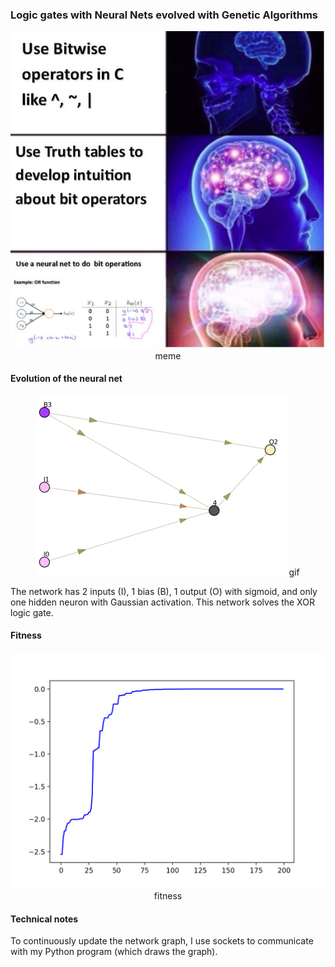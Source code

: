 ### Logic gates with Neural Nets evolved with Genetic Algorithms

<center>
  <img src="./aux/logic-gates-with-neural-nets.jpg">meme</img>
</center>

#### Evolution of the neural net
<center>
  <img src="./aux/gif-net-evolve.gif">gif</img>
</center>

The network has 2 inputs (I), 1 bias (B), 1 output (O) with sigmoid, and only one hidden neuron with Gaussian activation. This network solves the XOR logic gate.

#### Fitness
<center>
  <img src="./aux/fitness.png">fitness</img>
</center>

#### Technical notes
To continuously update the network graph, I use sockets to communicate with my Python program (which draws the graph).
